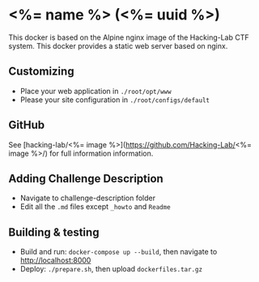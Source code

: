 # <%= name %> (<%= uuid %>)
This docker is based on the Alpine nginx image of the Hacking-Lab CTF system.
This docker provides a static web server based on nginx.

## Customizing
- Place your web application in `./root/opt/www`
- Please your site configuration in `./root/configs/default`

## GitHub
See [hacking-lab/<%= image %>](https://github.com/Hacking-Lab/<%= image %>/) for full information information.

## Adding Challenge Description
- Navigate to challenge-description folder
- Edit all the `.md` files except `_howto` and `Readme` 

## Building & testing
- Build and run: `docker-compose up --build`, then navigate to [http://localhost:8000](http://localhost:8000)
- Deploy: `./prepare.sh`, then upload `dockerfiles.tar.gz`
